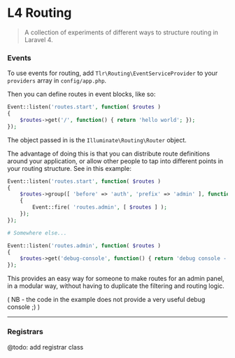 L4 Routing
==========

> A collection of experiments of different ways to structure routing in Laravel 4.

### Events

To use events for routing, add `Tlr\Routing\EventServiceProvider` to your `providers` array in `config/app.php`.

Then you can define routes in event blocks, like so:

```php
Event::listen('routes.start', function( $routes )
{
	$routes->get('/', function() { return 'hello world'; });
});
```

The object passed in is the `Illuminate\Routing\Router` object.

The advantage of doing this is that you can distribute route definitions around your application, or allow other people to tap into different points in your routing structure. See in this example:

```php
Event::listen('routes.start', function( $routes )
{
	$routes->group([ 'before' => 'auth', 'prefix' => 'admin' ], function() use ( $routes )
	{
		Event::fire( 'routes.admin', [ $routes ] );
	});
});

# Somewhere else...

Event::listen('routes.admin', function( $routes )
{
	$routes->get('debug-console', function() { return 'debug console - admins only!'; });
});

```

This provides an easy way for someone to make routes for an admin panel, in a modular way, without having to duplicate the filtering and routing logic.

( NB - the code in the example does not provide a very useful debug console ;) )

* * * * *

### Registrars

@todo: add registrar class
